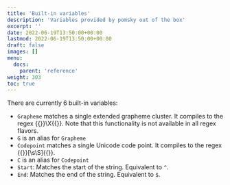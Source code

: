 ```yaml
---
title: 'Built-in variables'
description: 'Variables provided by pomsky out of the box'
excerpt: ''
date: 2022-06-19T13:50:00+00:00
lastmod: 2022-06-19T13:50:00+00:00
draft: false
images: []
menu:
  docs:
    parent: 'reference'
weight: 303
toc: true
---
```


There are currently 6 built-in variables:

- `Grapheme` matches a single extended grapheme cluster. It compiles to the regex
  {{<regexp>}}\X{{</regexp>}}.
  Note that this functionality is not available in all regex flavors.
- `G` is an alias for `Grapheme`
- `Codepoint` matches a single Unicode code point. It compiles to the regex
  {{<regexp>}}[\s\S]{{</regexp>}}.
- `C` is an alias for `Codepoint`
- `Start`: Matches the start of the string. Equivalent to `^`.
- `End`: Matches the end of the string. Equivalent to `$`.
